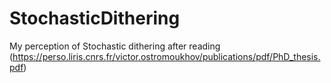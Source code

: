 # StochasticDithering

My perception of Stochastic dithering after reading (https://perso.liris.cnrs.fr/victor.ostromoukhov/publications/pdf/PhD_thesis.pdf)

